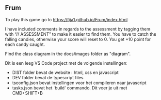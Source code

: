 ## Frum

To play this game go to 
https://fija1.github.io/Frum/index.html

I have included comments in regards to the assessment by tagging them with “// ASSESSMENT” to make it easier to find them. You have to catch the falling candies, otherwise your score will reset to 0. You get +10 point for each candy caught. 

Find the class diagram in the docs/images folder as "diagram". 

Dit is een leeg VS Code project met de volgende instellingen:
- DIST folder bevat de website : html, css en javascript
- DEV folder bevat de typescript files
- tsconfig.json bevat instellingen voor het compileren naar javascript
- tasks.json bevat het 'build' commando. Dit voer je uit met CMD+SHIFT+B

